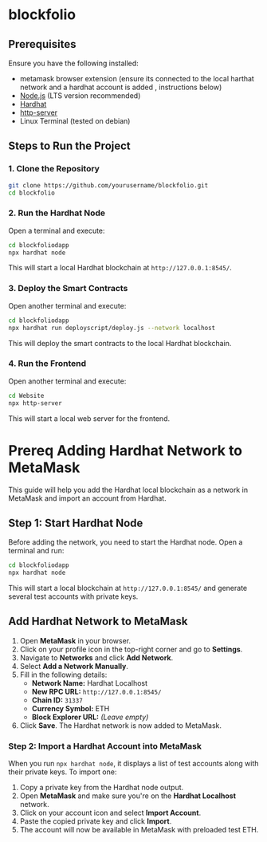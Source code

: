 # blockfolio
## Prerequisites

Ensure you have the following installed:
- metamask browser extension (ensure its connected to the local harthat network and a hardhat account is added , instructions below)
- [Node.js](https://nodejs.org/) (LTS version recommended)
- [Hardhat](https://hardhat.org/)
- [http-server](https://www.npmjs.com/package/http-server)
- Linux Terminal (tested on debian)

## Steps to Run the Project

### 1. Clone the Repository
```sh
git clone https://github.com/yourusername/blockfolio.git
cd blockfolio
```

### 2. Run the Hardhat Node

Open a terminal and execute:
```sh
cd blockfoliodapp
npx hardhat node
```

This will start a local Hardhat blockchain at `http://127.0.0.1:8545/`.

### 3. Deploy the Smart Contracts

Open another terminal and execute:
```sh
cd blockfoliodapp
npx hardhat run deployscript/deploy.js --network localhost
```

This will deploy the smart contracts to the local Hardhat blockchain.

### 4. Run the Frontend

Open another terminal and execute:
```sh
cd Website
npx http-server
```

This will start a local web server for the frontend.

# Prereq  Adding Hardhat Network to MetaMask

This guide will help you add the Hardhat local blockchain as a network in MetaMask and import an account from Hardhat.

## Step 1: Start Hardhat Node

Before adding the network, you need to start the Hardhat node. Open a terminal and run:
```sh
cd blockfoliodapp
npx hardhat node
```
This will start a local blockchain at `http://127.0.0.1:8545/` and generate several test accounts with private keys.

## Add Hardhat Network to MetaMask

1. Open **MetaMask** in your browser.
2. Click on your profile icon in the top-right corner and go to **Settings**.
3. Navigate to **Networks** and click **Add Network**.
4. Select **Add a Network Manually**.
5. Fill in the following details:
   - **Network Name:** Hardhat Localhost
   - **New RPC URL:** `http://127.0.0.1:8545/`
   - **Chain ID:** `31337`
   - **Currency Symbol:** ETH
   - **Block Explorer URL:** *(Leave empty)*
6. Click **Save**. The Hardhat network is now added to MetaMask.

### Step 2: Import a Hardhat Account into MetaMask

When you run `npx hardhat node`, it displays a list of test accounts along with their private keys. To import one:

1. Copy a private key from the Hardhat node output.
2. Open **MetaMask** and make sure you're on the **Hardhat Localhost** network.
3. Click on your account icon and select **Import Account**.
4. Paste the copied private key and click **Import**.
5. The account will now be available in MetaMask with preloaded test ETH.








